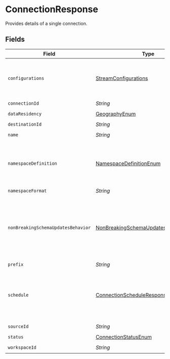 # ConnectionResponse

Provides details of a single connection.


## Fields

| Field                                                                                               | Type                                                                                                | Required                                                                                            | Description                                                                                         |
| --------------------------------------------------------------------------------------------------- | --------------------------------------------------------------------------------------------------- | --------------------------------------------------------------------------------------------------- | --------------------------------------------------------------------------------------------------- |
| `configurations`                                                                                    | [StreamConfigurations](../../models/shared/StreamConfigurations.md)                                 | :heavy_check_mark:                                                                                  | A list of configured stream options for a connection.                                               |
| `connectionId`                                                                                      | *String*                                                                                            | :heavy_check_mark:                                                                                  | N/A                                                                                                 |
| `dataResidency`                                                                                     | [GeographyEnum](../../models/shared/GeographyEnum.md)                                               | :heavy_check_mark:                                                                                  | N/A                                                                                                 |
| `destinationId`                                                                                     | *String*                                                                                            | :heavy_check_mark:                                                                                  | N/A                                                                                                 |
| `name`                                                                                              | *String*                                                                                            | :heavy_check_mark:                                                                                  | N/A                                                                                                 |
| `namespaceDefinition`                                                                               | [NamespaceDefinitionEnum](../../models/shared/NamespaceDefinitionEnum.md)                           | :heavy_minus_sign:                                                                                  | Define the location where the data will be stored in the destination                                |
| `namespaceFormat`                                                                                   | *String*                                                                                            | :heavy_minus_sign:                                                                                  | N/A                                                                                                 |
| `nonBreakingSchemaUpdatesBehavior`                                                                  | [NonBreakingSchemaUpdatesBehaviorEnum](../../models/shared/NonBreakingSchemaUpdatesBehaviorEnum.md) | :heavy_minus_sign:                                                                                  | Set how Airbyte handles syncs when it detects a non-breaking schema change in the source            |
| `prefix`                                                                                            | *String*                                                                                            | :heavy_minus_sign:                                                                                  | N/A                                                                                                 |
| `schedule`                                                                                          | [ConnectionScheduleResponse](../../models/shared/ConnectionScheduleResponse.md)                     | :heavy_check_mark:                                                                                  | schedule for when the the connection should run, per the schedule type                              |
| `sourceId`                                                                                          | *String*                                                                                            | :heavy_check_mark:                                                                                  | N/A                                                                                                 |
| `status`                                                                                            | [ConnectionStatusEnum](../../models/shared/ConnectionStatusEnum.md)                                 | :heavy_check_mark:                                                                                  | N/A                                                                                                 |
| `workspaceId`                                                                                       | *String*                                                                                            | :heavy_check_mark:                                                                                  | N/A                                                                                                 |